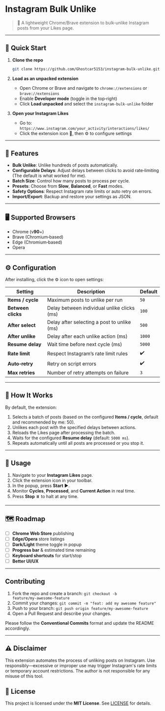 # Instagram Bulk Unlike

> 🔧 A lightweight Chrome/Brave extension to bulk‑unlike Instagram posts from your Likes page.

---

## 🚀 Quick Start

1. **Clone the repo**

   ```bash
   git clone https://github.com/Ghostcar5153/instagram-bulk-unlike.git
   ```
2. **Load as an unpacked extension**

   * Open Chrome or Brave and navigate to `chrome://extensions` or `brave://extensions`
   * Enable **Developer mode** (toggle in the top‑right)
   * Click **Load unpacked** and select the `instagram-bulk-unlike` folder
3. **Open your Instagram Likes**

   * Go to: `https://www.instagram.com/your_activity/interactions/likes/`
   * Click the extension icon 🧩, then ⚙️ to configure settings

---

## 🎯 Features

* **Bulk Unlike**: Unlike hundreds of posts automatically.
* **Configurable Delays**: Adjust delays between clicks to avoid rate‑limiting (The default is what worked for me).
* **Batch Size**: Control how many posts to process per cycle.
* **Presets**: Choose from **Slow**, **Balanced**, or **Fast** modes.
* **Safety Options**: Respect Instagram rate limits or auto retry on errors.
* **Import/Export**: Backup and restore your settings as JSON.

---

## 🖥️ Supported Browsers

* Chrome (v**90**+)
* Brave (Chromium‑based)
* Edge (Chromium‑based)
* Opera

---

## ⚙️ Configuration

After installing, click the ⚙️ icon to open settings:

| Setting            | Description                                 | Default |
| ------------------ | ------------------------------------------- | ------- |
| **Items / cycle**  | Maximum posts to unlike per run             | `50`    |
| **Between clicks** | Delay between individual unlike clicks (ms) | `100`   |
| **After select**   | Delay after selecting a post to unlike (ms) | `500`   |
| **After unlike**   | Delay after each unlike action (ms)         | `1000`  |
| **Resume delay**   | Wait time before next cycle (ms)            | `5000`  |
| **Rate limit**     | Respect Instagram’s rate limit rules        | ✔️      |
| **Auto‑retry**     | Retry on script errors                      | ✔️      |
| **Max retries**    | Number of retry attempts on failure         | `3`     |

---

## 🔄 How It Works

By default, the extension:

1. Selects a batch of posts (based on the configured **Items / cycle**, default and recommended by me: 50).
2. Unlikes each post with the specified delays between actions.
3. Reloads the Likes page after processing the batch.
4. Waits for the configured **Resume delay** (default: `5000 ms`).
5. Repeats automatically until all posts are processed or you stop it.

---

## 📸 Usage

1. Navigate to your **Instagram Likes** page.
2. Click the extension icon in your toolbar.
3. In the popup, press **Start** ▶️.
4. Monitor **Cycles**, **Processed**, and **Current Action** in real time.
5. Press **Stop** ⏸️ to halt at any time.

---

## 🗺️ Roadmap

* [ ] **Chrome Web Store** publishing
* [ ] **Edge/Opera** store listings
* [ ] **Dark/Light** theme toggle in popup
* [ ] **Progress bar** & estimated time remaining
* [ ] **Keyboard shortcuts** for start/stop
* [ ] **Better UI/UX**
---

## Contributing

1. Fork the repo and create a branch: `git checkout -b feature/my‑awesome‑feature`
2. Commit your changes: `git commit -m "feat: add my awesome feature"`
3. Push to your branch: `git push origin feature/my‑awesome‑feature`
4. Open a Pull Request and describe your changes.

Please follow the **Conventional Commits** format and update the README accordingly.

---

## ⚠️ Disclaimer

This extension automates the process of unliking posts on Instagram. Use responsibly—excessive or improper use may trigger Instagram's rate limits or temporary account restrictions. The author is not responsible for any misuse of this tool.

## 📄 License

This project is licensed under the **MIT License**. See [LICENSE](LICENSE) for details.
